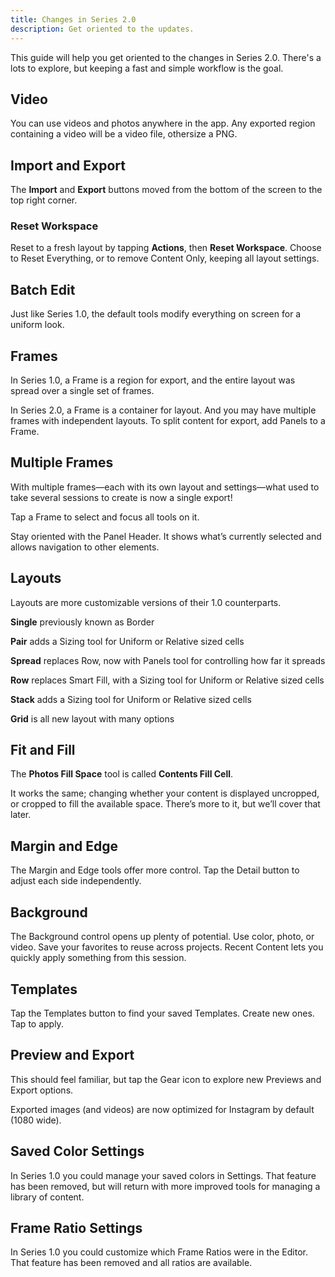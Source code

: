 ```yaml
---
title: Changes in Series 2.0
description: Get oriented to the updates.
---
```


This guide will help you get oriented to the changes in Series 2.0. There's a lots to explore, but keeping a fast and simple workflow is the goal.


## Video

You can use videos and photos anywhere in the app. Any exported region containing a video will be a video file, othersize a PNG.


## Import and Export

The __Import__ and __Export__ buttons moved from the bottom of the screen to the top right corner. 


### Reset Workspace

Reset to a fresh layout by tapping __Actions__, then __Reset Workspace__. Choose to Reset Everything, or to remove Content Only, keeping all layout settings.


## Batch Edit

Just like Series 1.0, the default tools modify everything on screen for a uniform look.


## Frames

In Series 1.0, a Frame is a region for export, and the entire layout was spread over a single set of frames.

In Series 2.0, a Frame is a container for layout. And you may have multiple frames with independent layouts. To split content for export, add Panels to a Frame.


## Multiple Frames

With multiple frames—each with its own layout and settings—what used to take several sessions to create is now a single export!

Tap a Frame to select and focus all tools on it. 

Stay oriented with the Panel Header. It shows what’s currently selected and allows navigation to other elements. 


## Layouts

Layouts are more customizable versions of their 1.0 counterparts. 

__Single__ previously known as Border

__Pair__ adds a Sizing tool for Uniform or Relative sized cells

__Spread__ replaces Row, now with Panels tool for controlling how far it spreads

__Row__ replaces Smart Fill, with a Sizing tool for Uniform or Relative sized cells

__Stack__ adds a Sizing tool for Uniform or Relative sized cells

__Grid__ is all new layout with many options


## Fit and Fill

The __Photos Fill Space__ tool is called __Contents Fill Cell__. 

It works the same; changing whether your content is displayed uncropped, or cropped to fill the available space. There’s more to it, but we’ll cover that later.


## Margin and Edge

The Margin and Edge tools offer more control. Tap the Detail button to adjust each side independently. 


## Background

The Background control opens up plenty of potential. Use color, photo, or video. Save your favorites to reuse across projects. Recent Content lets you quickly apply something from this session. 


## Templates

Tap the Templates button to find your saved Templates. Create new ones. Tap to apply.


## Preview and Export

This should feel familiar, but tap the Gear icon to explore new Previews and Export options.

Exported images (and videos) are now optimized for Instagram by default (1080 wide).


## Saved Color Settings

In Series 1.0 you could manage your saved colors in Settings. That feature has been removed, but will return with more improved tools for managing a library of content. 


## Frame Ratio Settings

In Series 1.0 you could customize which Frame Ratios were in the Editor. That feature has been removed and all ratios are available.